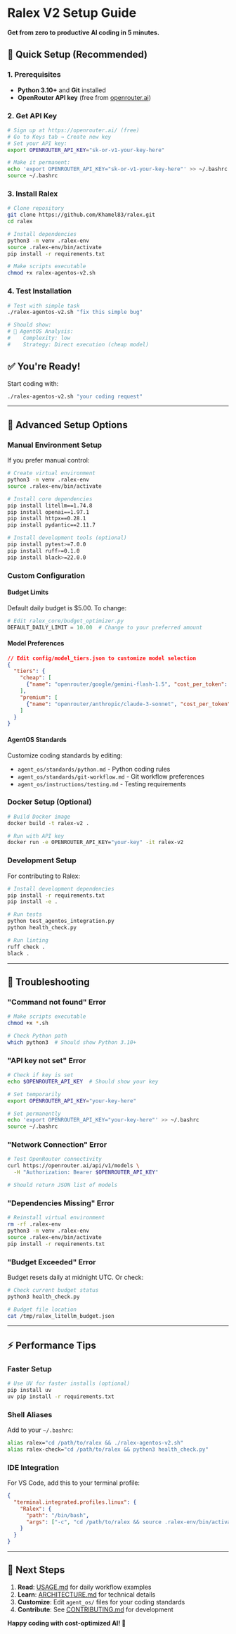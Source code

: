 # Ralex V2 Setup Guide

**Get from zero to productive AI coding in 5 minutes.**

## 🚀 **Quick Setup (Recommended)**

### **1. Prerequisites**
- **Python 3.10+** and **Git** installed
- **OpenRouter API key** (free from [openrouter.ai](https://openrouter.ai/))

### **2. Get API Key**
```bash
# Sign up at https://openrouter.ai/ (free)
# Go to Keys tab → Create new key
# Set your API key:
export OPENROUTER_API_KEY="sk-or-v1-your-key-here"

# Make it permanent:
echo 'export OPENROUTER_API_KEY="sk-or-v1-your-key-here"' >> ~/.bashrc
source ~/.bashrc
```

### **3. Install Ralex**
```bash
# Clone repository
git clone https://github.com/Khamel83/ralex.git
cd ralex

# Install dependencies
python3 -m venv .ralex-env
source .ralex-env/bin/activate
pip install -r requirements.txt

# Make scripts executable
chmod +x ralex-agentos-v2.sh
```

### **4. Test Installation**
```bash
# Test with simple task
./ralex-agentos-v2.sh "fix this simple bug"

# Should show:
# 🧠 AgentOS Analysis:
#    Complexity: low
#    Strategy: Direct execution (cheap model)
```

## ✅ **You're Ready!**

Start coding with:
```bash
./ralex-agentos-v2.sh "your coding request"
```

---

## 🔧 **Advanced Setup Options**

### **Manual Environment Setup**
If you prefer manual control:

```bash
# Create virtual environment
python3 -m venv .ralex-env
source .ralex-env/bin/activate

# Install core dependencies
pip install litellm==1.74.8
pip install openai==1.97.1
pip install httpx==0.28.1
pip install pydantic==2.11.7

# Install development tools (optional)
pip install pytest>=7.0.0
pip install ruff>=0.1.0
pip install black>=22.0.0
```

### **Custom Configuration**

#### **Budget Limits**
Default daily budget is $5.00. To change:

```python
# Edit ralex_core/budget_optimizer.py
DEFAULT_DAILY_LIMIT = 10.00  # Change to your preferred amount
```

#### **Model Preferences**
```json
// Edit config/model_tiers.json to customize model selection
{
  "tiers": {
    "cheap": [
      {"name": "openrouter/google/gemini-flash-1.5", "cost_per_token": 0.000001}
    ],
    "premium": [
      {"name": "openrouter/anthropic/claude-3-sonnet", "cost_per_token": 0.000015}
    ]
  }
}
```

#### **AgentOS Standards**
Customize coding standards by editing:
- `agent_os/standards/python.md` - Python coding rules
- `agent_os/standards/git-workflow.md` - Git workflow preferences
- `agent_os/instructions/testing.md` - Testing requirements

### **Docker Setup** (Optional)
```bash
# Build Docker image
docker build -t ralex-v2 .

# Run with API key
docker run -e OPENROUTER_API_KEY="your-key" -it ralex-v2
```

### **Development Setup**
For contributing to Ralex:

```bash
# Install development dependencies
pip install -r requirements.txt
pip install -e .

# Run tests
python test_agentos_integration.py
python health_check.py

# Run linting
ruff check .
black .
```

---

## 🚨 **Troubleshooting**

### **"Command not found" Error**
```bash
# Make scripts executable
chmod +x *.sh

# Check Python path
which python3  # Should show Python 3.10+
```

### **"API key not set" Error**
```bash
# Check if key is set
echo $OPENROUTER_API_KEY  # Should show your key

# Set temporarily
export OPENROUTER_API_KEY="your-key-here"

# Set permanently
echo 'export OPENROUTER_API_KEY="your-key-here"' >> ~/.bashrc
source ~/.bashrc
```

### **"Network Connection" Error**
```bash
# Test OpenRouter connectivity
curl https://openrouter.ai/api/v1/models \
  -H "Authorization: Bearer $OPENROUTER_API_KEY"

# Should return JSON list of models
```

### **"Dependencies Missing" Error**
```bash
# Reinstall virtual environment
rm -rf .ralex-env
python3 -m venv .ralex-env
source .ralex-env/bin/activate
pip install -r requirements.txt
```

### **"Budget Exceeded" Error**
Budget resets daily at midnight UTC. Or check:
```bash
# Check current budget status
python3 health_check.py

# Budget file location
cat /tmp/ralex_litellm_budget.json
```

---

## ⚡ **Performance Tips**

### **Faster Setup**
```bash
# Use UV for faster installs (optional)
pip install uv
uv pip install -r requirements.txt
```

### **Shell Aliases**
Add to your `~/.bashrc`:
```bash
alias ralex="cd /path/to/ralex && ./ralex-agentos-v2.sh"
alias ralex-check="cd /path/to/ralex && python3 health_check.py"
```

### **IDE Integration**
For VS Code, add this to your terminal profile:
```json
{
  "terminal.integrated.profiles.linux": {
    "Ralex": {
      "path": "/bin/bash",
      "args": ["-c", "cd /path/to/ralex && source .ralex-env/bin/activate && bash"]
    }
  }
}
```

---

## 🎯 **Next Steps**

1. **Read**: [USAGE.md](USAGE.md) for daily workflow examples
2. **Learn**: [ARCHITECTURE.md](ARCHITECTURE.md) for technical details  
3. **Customize**: Edit `agent_os/` files for your coding standards
4. **Contribute**: See [CONTRIBUTING.md](CONTRIBUTING.md) for development

**Happy coding with cost-optimized AI! 🚀**